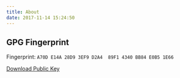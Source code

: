 ```yaml
---
title: About
date: 2017-11-14 15:24:50
---
```


## GPG Fingerprint

Fingerprint: `A70D E14A 28D9 3EF9 D2A4  89F1 4340 BB84 E0B5 1E66`

[Download Public Key](/public-key.gpg) 